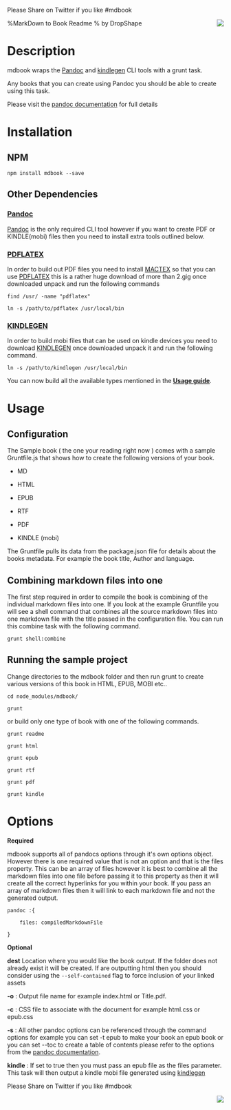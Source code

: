 Please Share on Twitter if you like \#mdbook

<a href="https://twitter.com/intent/tweet?hashtags=mdbook&amp;&amp;text=Check%20out%20this%20repo%20on%20github&amp;tw_p=tweetbutton&amp;url=https%3A%2F%2Fgithub.com%2Fdropshape&amp;via=dropshape" style="float:right">

<img src="https://raw.github.com/dropshape/md-book/master/twittershare.png">

</a> %MarkDown to Book Readme % by DropShape

Description
===========

mdbook wraps the [Pandoc](http://johnmacfarlane.net/pandoc) and
[kindlegen](http://www.amazon.com/gp/feature.html?ie=UTF8&docId=1000234621)
CLI tools with a grunt task.

Any books that you can create using Pandoc you should be able to create
using this task.

Please visit the [pandoc
documentation](http://johnmacfarlane.net/pandoc/README.html) for full
details

Installation
============

NPM
---


    npm install mdbook --save

Other Dependencies
------------------

### [Pandoc](http://johnmacfarlane.net/pandoc)

[Pandoc](http://johnmacfarlane.net/pandoc) is the only required CLI tool
however if you want to create PDF or KINDLE(mobi) files then you need to
install extra tools outlined below.

### [PDFLATEX](http://www.tug.org/mactex/)

In order to build out PDF files you need to install
[MACTEX](http://www.tug.org/mactex/) so that you can use
[PDFLATEX](http://www.tug.org/mactex/) this is a rather huge download of
more than 2.gig once downloaded unpack and run the following commands


    find /usr/ -name "pdflatex"

    ln -s /path/to/pdflatex /usr/local/bin

### [KINDLEGEN](http://www.amazon.com/gp/feature.html?ie=UTF8&docId=1000765211)

In order to build mobi files that can be used on kindle devices you need
to download
[KINDLEGEN](http://www.amazon.com/gp/feature.html?ie=UTF8&docId=1000765211)
once downloaded unpack it and run the following command.


    ln -s /path/to/kindlegen /usr/local/bin

You can now build all the available types mentioned in the [**Usage
guide**](#usage).

Usage
=====

Configuration
-------------

The Sample book ( the one your reading right now ) comes with a sample
Gruntfile.js that shows how to create the following versions of your
book.

-   MD

-   HTML

-   EPUB

-   RTF

-   PDF

-   KINDLE (mobi)

The Gruntfile pulls its data from the package.json file for details
about the books metadata. For example the book title, Author and
language.

Combining markdown files into one
---------------------------------

The first step required in order to compile the book is combining of the
individual markdown files into one. If you look at the example Gruntfile
you will see a shell command that combines all the source markdown files
into one markdown file with the title passed in the configuration file.
You can run this combine task with the following command.


    grunt shell:combine

Running the sample project
--------------------------

Change directories to the mdbook folder and then run grunt to create
various versions of this book in HTML, EPUB, MOBI etc..


    cd node_modules/mdbook/

    grunt

or build only one type of book with one of the following commands.


    grunt readme

    grunt html

    grunt epub

    grunt rtf

    grunt pdf

    grunt kindle

Options
=======

**Required**

mdbook supports all of pandocs options through it's own options object.
However there is one required value that is not an option and that is
the files property. This can be an array of files however it is best to
combine all the markdown files into one file before passing it to this
property as then it will create all the correct hyperlinks for you
within your book. If you pass an array of markdown files then it will
link to each markdown file and not the generated output.


    pandoc :{

        files: compiledMarkdownFile

    }

**Optional**

**dest** Location where you would like the book output. If the folder
does not already exist it will be created. If are outputting html then
you should consider using the `--self-contained` flag to force inclusion
of your linked assets

**-o** : Output file name for example index.html or Title.pdf.

**-c** : CSS file to associate with the document for example html.css or
epub.css

**-s** : All other pandoc options can be referenced through the command
options for example you can set -t epub to make your book an epub book
or you can set --toc to create a table of contents please refer to the
options from the [pandoc
documentation](http://johnmacfarlane.net/pandoc/README.html).

**kindle** : If set to true then you must pass an epub file as the files
parameter. This task will then output a kindle mobi file generated using
[kindlegen](http://www.amazon.com/gp/feature.html?ie=UTF8&docId=1000234621)

Please Share on Twitter if you like \#mdbook

<a href="https://twitter.com/intent/tweet?hashtags=mdbook&amp;&amp;text=Check%20out%20this%20repo%20on%20github&amp;tw_p=tweetbutton&amp;url=https%3A%2F%2Fgithub.com%2Fdropshape&amp;via=dropshape" style="float:right">

<img src="https://raw.github.com/dropshape/md-book/master/twittershare.png">

</a>
